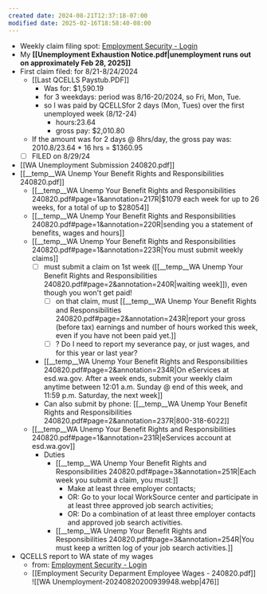 ```yaml
---
created date: 2024-08-21T12:37:18-07:00
modified date: 2025-02-16T18:58:40-08:00
---
```

- Weekly claim filing spot: [Employment Security - Login](https://secure.esd.wa.gov/home/)
- My **[[Unemployment Exhaustion Notice.pdf|unemployment runs out on approximately Feb 28, 2025]]**
- First claim filed: for 8/21-8/24/2024
	- [[Last QCELLS Paystub.PDF]]
		- Was for: $1,590.19
		- for 3 weekdays:  period was 8/16-20/2024, so Fri, Mon, Tue.
		- so I was paid by QCELLSfor 2 days (Mon, Tues) over the first unemployed week (8/12-24)
			- hours:23.64 
			- gross pay: $2,010.80 
	- If the amount was for 2 days @ 8hrs/day, the gross pay was: 2010.8/23.64 * 16 hrs = $1360.95
	- [ ] FILED on 8/29/24
- [[WA Unemployment Submission 240820.pdf]]
- [[__temp__WA Unemp Your Benefit Rights and Responsibilities 240820.pdf]]
	- [[__temp__WA Unemp Your Benefit Rights and Responsibilities 240820.pdf#page=1&annotation=217R|$1079 each week for up to 26 weeks, for a total of up to $28054]]
	- [[__temp__WA Unemp Your Benefit Rights and Responsibilities 240820.pdf#page=1&annotation=220R|sending you a statement of benefits, wages and hours]]
	- [[__temp__WA Unemp Your Benefit Rights and Responsibilities 240820.pdf#page=1&annotation=223R|You must submit weekly claims]]
		- [ ] must submit a claim on 1st week ([[__temp__WA Unemp Your Benefit Rights and Responsibilities 240820.pdf#page=2&annotation=240R|waiting week]]), even though you won't get paid!
			- [ ] on that claim, must [[__temp__WA Unemp Your Benefit Rights and Responsibilities 240820.pdf#page=2&annotation=243R|report your gross (before tax) earnings and number of hours worked this week, even if you have not been paid yet.]]
			- [ ] ? Do I need to report my severance pay, or just wages, and for this year or last year?
		- [[__temp__WA Unemp Your Benefit Rights and Responsibilities 240820.pdf#page=2&annotation=234R|On eServices at esd.wa.gov. After a week ends, submit your weekly claim anytime between 12:01 a.m. Sunday @ end of this week, and 11:59 p.m. Saturday, the next week]]
		- Can also submit by phone: [[__temp__WA Unemp Your Benefit Rights and Responsibilities 240820.pdf#page=2&annotation=237R|800-318-6022]]
	- [[__temp__WA Unemp Your Benefit Rights and Responsibilities 240820.pdf#page=1&annotation=231R|eServices account at  esd.wa.gov]]
		- Duties
			- [[__temp__WA Unemp Your Benefit Rights and Responsibilities 240820.pdf#page=3&annotation=251R|Each week you submit a claim, you must:]]
				- Make at least three employer contacts;
				- OR: Go to your local WorkSource center and participate in at least three approved job search activities;
				- OR: Do a combination of at least three employer contacts and approved job search activities.
			- [[__temp__WA Unemp Your Benefit Rights and Responsibilities 240820.pdf#page=3&annotation=254R|You must keep a written log of your job search activities.]]
- QCELLS report to WA state of my wages
  - from: [Employment Security - Login](https://secure.esd.wa.gov/employeewagedata/)
  - [[Employment Security Deparment Employee Wages - 240820.pdf]]
    ![[WA Unemployment-20240820200939948.webp|476]]
